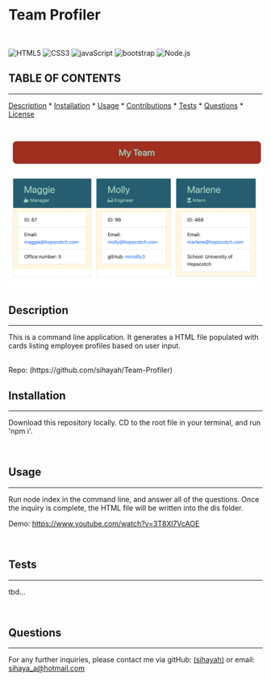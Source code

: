 # Team Profiler
  <br>
  
   ![HTML5](https://img.shields.io/badge/HTML5-E34F26?style=for-the-badge&logo=html5&logoColor=white)   ![CSS3](https://img.shields.io/badge/CSS3-1572B6?style=for-the-badge&logo=css3&logoColor=white)   ![javaScript](https://img.shields.io/badge/JavaScript-323330?style=for-the-badge&logo=javascript&logoColor=F7DF1E)   ![bootstrap](https://img.shields.io/badge/Bootstrap-563D7C?style=for-the-badge&logo=bootstrap&logoColor=white)   ![Node.js](https://img.shields.io/badge/Node.js-339933?style=for-the-badge&logo=nodedotjs&logoColor=white) 
  <br>

  ## TABLE OF CONTENTS

  ---


  [Description](#description) *
  [Installation](#installation) *
  [Usage](#usage) *
  [Contributions](#contributions) *
  [Tests](#tests) *
  [Questions](#questions) *
  [License](#license)

  <br>

  <img src="landing.png">
  
  <br>

  ## Description

  ---

  This is a command line application. It generates a HTML file populated with cards listing employee profiles based on user input.

  <br>
  Repo: (https://github.com/sihayah/Team-Profiler)

  

  ## Installation

  ---
  
  Download this repository locally. CD to the root file in your terminal, and run 'npm i'.

  <br>

## Usage

  ---
  Run node index in the command line, and answer all of the questions. Once the inquiry is complete, the HTML file will be written into the dis folder.

  Demo: https://www.youtube.com/watch?v=3T8Xl7VcAOE

  <br>

  ## Tests

  ---

  tbd...

  <br>

  ## Questions

  ---

  For any further inquiries, please contact me via gitHub: [(sihayah)](https://github.com/sihayah) or email: sihaya_a@hotmail.com
